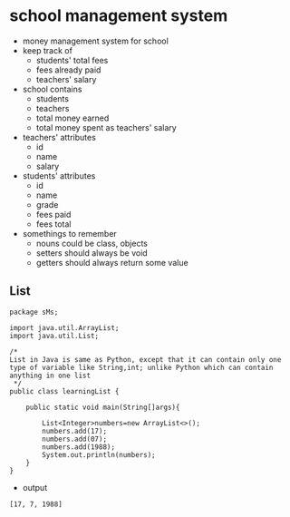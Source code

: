 # school management system
- money management system for school
- keep track of
    - students' total fees
    - fees already paid
    - teachers' salary
- school contains
    - students
    - teachers
    - total money earned
    - total money spent as teachers' salary
- teachers' attributes
    - id
    - name
    - salary
- students' attributes
    - id
    - name
    - grade
    - fees paid
    - fees total
- somethings to remember
    - nouns could be class, objects
    - setters should always be void
    - getters should always return some value

## List
```
package sMs;

import java.util.ArrayList;
import java.util.List;

/*
List in Java is same as Python, except that it can contain only one type of variable like String,int; unlike Python which can contain anything in one list
 */
public class learningList {

    public static void main(String[]args){

        List<Integer>numbers=new ArrayList<>();
        numbers.add(17);
        numbers.add(07);
        numbers.add(1988);
        System.out.println(numbers);
    }
}
```
- output
```
[17, 7, 1988]
```
